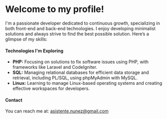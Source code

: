 # Welcome to my profile!

I'm a passionate developer dedicated to continuous growth, specializing in both front-end and back-end technologies. I enjoy developing minimalist solutions and always strive to find the best possible solution. Here’s a glimpse of my skills:

#### Technologies I'm Exploring

- ****PHP:**** Focusing on solutions to fix software issues using PHP, with frameworks like Laravel and CodeIgniter.
- ****SQL:**** Managing relational databases for efficient data storage and retrieval, including PL/SQL, using phpMyAdmin with MySQL.
- ****Linux:**** Learning to manage Linux-based operating systems and creating effective workspaces for developers.

#### Contact

You can reach me at: [asistente.nunez@gmail.com](mailto:asistente.nunez@gmail.com)
